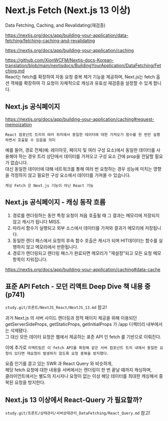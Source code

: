 # Next.js Fetch (Next.js 13 이상)

Data Fetching, Caching, and Revalidating(재검증)

https://nextjs.org/docs/app/building-your-application/data-fetching/fetching-caching-and-revalidating

https://nextjs.org/docs/app/building-your-application/caching

https://github.com/XionWCFM/Nextjs-docs-Korean-translation/blob/main/nextjsdocs/BuildingYourApplication/DataFetching/Fetching.md  
React는 fetch를 확장하여 자동 요청 중복 제거 기능을 제공하며, Next.js는 fetch 옵션 객체를 확장하여 각 요청이 자체적으로 캐싱과 유효성 재검증을 설정할 수 있게 합니다.

## Next.js 공식페이지

https://nextjs.org/docs/app/building-your-application/caching#request-memoization

`React 컴포넌트 트리의 여러 위치에서 동일한 데이터에 대한 가져오기 함수를 한 번만 실행하면서 호출할 수 있음을 의미`

예를 들어, 경로 전체(예: 레이아웃, 페이지 및 여러 구성 요소)에서 동일한 데이터를 사용해야 하는 경우 트리 상단에서 데이터를 가져오고 구성 요소 간에 prop을 전달할 필요가 없습니다.  
대신 동일한 데이터에 대해 네트워크를 통해 여러 번 요청하는 경우 성능에 미치는 영향을 걱정하지 않고 필요한 구성 요소에서 데이터를 가져올 수 있습니다.

`캐싱 Fetch 은 Next.js 기능이 아닌 React 기능`

## Next.js 공식페이지 - 캐싱 동작 흐름

1. 경로를 렌더링하는 동안 특정 요청이 처음 호출될 때 그 결과는 메모리에 저장되지 않고 캐시가 됩니다 MISS.
2. 따라서 함수가 실행되고 외부 소스에서 데이터를 가져와 결과가 메모리에 저장됩니다.
3. 동일한 렌더 패스에서 요청의 후속 함수 호출은 캐시가 되며 HIT데이터는 함수를 실행하지 않고 메모리에서 반환됩니다.
4. 경로가 렌더링되고 렌더링 패스가 완료되면 메모리가 "재설정"되고 모든 요청 메모 항목이 지워집니다.

https://nextjs.org/docs/app/building-your-application/caching#data-cache

## 표준 API Fetch - 모던 리액트 Deep Dive 책 내용 중 (p741)

`study.git/프론트/NextJS_React/NextJS_13.md` 참고!

과거 Next.js 의 서버 사이드 렌더링과 정적 패이지 제공을 위해 이용되던 getServerSideProps, getStaticProps, getInitialProps 가 /app 디렉터리 내부에서는 삭제됐다.  
그 대신 모든 데이터 요청은 웹에서 제공하는 표준 API 인 fetch 를 기반으로 이뤄진다.

이에 추가로 `리액트팀은 이 fetch API를 확장해 같은 서버 컴포넌트 트리 내에서 동일한 요청이 있다면 재요청이 발생하지 않도록 요청 중복을 방지했다.`

요즘 인기를 끌고 있는 SWR 과 React Query 와 비슷하게,  
해당 fetch 요청에 대한 내용을 서버에서는 렌더링이 한 번 끝날 떄까지 캐싱하며,  
클라이언트에서는 별도의 지시자나 요청이 없는 이상 해당 데이터를 최대한 캐싱해서 중복된 요청을 방지한다.

## Next.js 13 이상에서 React-Query 가 필요할까?

`study.git/프론트/상태관리/서버상태관리_DataFetching/React_Query.md` 참고!
